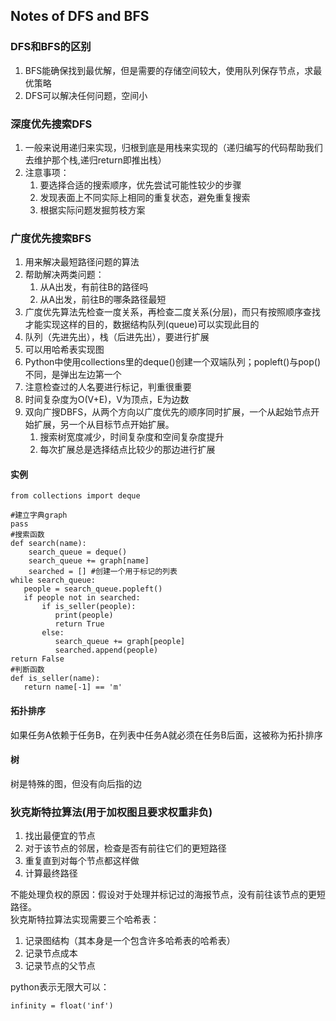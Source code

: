 ## Notes of DFS and BFS
### DFS和BFS的区别
1. BFS能确保找到最优解，但是需要的存储空间较大，使用队列保存节点，求最优策略
2. DFS可以解决任何问题，空间小


### 深度优先搜索DFS
1. 一般来说用递归来实现，归根到底是用栈来实现的（递归编写的代码帮助我们去维护那个栈,递归return即推出栈）
2. 注意事项：
   1. 要选择合适的搜索顺序，优先尝试可能性较少的步骤
   2. 发现表面上不同实际上相同的重复状态，避免重复搜索
   3. 根据实际问题发掘剪枝方案

### 广度优先搜索BFS
1. 用来解决最短路径问题的算法
2. 帮助解决两类问题：
   1. 从A出发，有前往B的路径吗
   2. 从A出发，前往B的哪条路径最短
3. 广度优先算法先检查一度关系，再检查二度关系(分层)，而只有按照顺序查找才能实现这样的目的，数据结构队列(queue)可以实现此目的
4. 队列（先进先出），栈（后进先出），要进行扩展
5. 可以用哈希表实现图
6. Python中使用collections里的deque()创建一个双端队列；popleft()与pop()不同，是弹出左边第一个
7. 注意检查过的人名要进行标记，判重很重要
8. 时间复杂度为O(V+E)，V为顶点，E为边数
9. 双向广搜DBFS，从两个方向以广度优先的顺序同时扩展，一个从起始节点开始扩展，另一个从目标节点开始扩展。
   1. 搜索树宽度减少，时间复杂度和空间复杂度提升
   2. 每次扩展总是选择结点比较少的那边进行扩展
#### 实例
    from collections import deque

    #建立字典graph
    pass
    #搜索函数
    def search(name):
        search_queue = deque()
        search_queue += graph[name]
        searched = [] #创建一个用于标记的列表
    while search_queue:
       people = search_queue.popleft()
       if people not in searched:
           if is_seller(people):
              print(people)
              return True
           else:
              search_queue += graph[people]
              searched.append(people)
    return False
    #判断函数
    def is_seller(name):
       return name[-1] == 'm'

#### 拓扑排序
如果任务A依赖于任务B，在列表中任务A就必须在任务B后面，这被称为拓扑排序

#### 树
树是特殊的图，但没有向后指的边

### 狄克斯特拉算法(用于加权图且要求权重非负)
1. 找出最便宜的节点
2. 对于该节点的邻居，检查是否有前往它们的更短路径
3. 重复直到对每个节点都这样做
4. 计算最终路径

不能处理负权的原因：假设对于处理并标记过的海报节点，没有前往该节点的更短路径。  
狄克斯特拉算法实现需要三个哈希表：
1. 记录图结构（其本身是一个包含许多哈希表的哈希表）
2. 记录节点成本
3. 记录节点的父节点  

python表示无限大可以：

    infinity = float('inf')

   
    